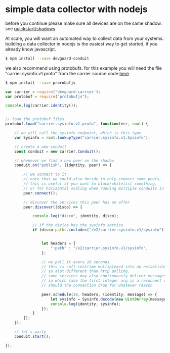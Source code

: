 # simple data collector with nodejs

before you continue please make sure all devices are on the same shadow. see [quickstart/shadows](/quickstart/shadows.html)


At scale, you will want an automated way to collect data from your systems.
building a data collector in nodejs is the easiest way to get started, if you already know javascript.


```bash
$ npm install --save devguard-conduit
```

we also recommend using protobufs. for this example you will need the file "carrier.sysinfo.v1.proto" from the carrier source code [here](https://github.com/devguardio/carrier/tree/master/proto)


```bash
$ npm install --save prorobufjs
```




```js
var carrier = require('devguard-carrier');
var protobuf = require("protobufjs");

console.log(carrier.identity());


// load the protobuf files
protobuf.load("carrier.sysinfo.v1.proto", function(err, root) {

    // we will call the sysinfo endpoint, which is this type
    var Sysinfo = root.lookupType("carrier.sysinfo.v1.Sysinfo");

    // create a new conduit
    const conduit = new carrier.Conduit();

    // whenever we find a new peer on the shadow
    conduit.on("publish", (identity, peer) => {

        // we connect to it
        // note that we could also decide to only connect some peers,
        // this is useful if you want to black/whitelist something,
        // or for horizontal scaling when running multiple conduits in prallel
        peer.connect();

        // discover the services this peer has on offer
        peer.discover((disco) => {

            console.log("disco", identity, disco);

            // if the device has the sysinfo service
            if (disco.paths.includes("/v2/carrier.sysinfo.v1/sysinfo")) {


                let headers = {
                    ":path" : "/v2/carrier.sysinfo.v1/sysinfo",
                };

                // we poll it every 10 seconds
                // this is soft-realtime multiplexed into an established connection
                // so alot different than http polling.
                // some services may also continuously deliver messages
                // in which case the first integer arg is a reconnect delay,
                // should the connection drop for whatever reason

                peer.schedule(10, headers, (identity, message) => {
                    let sysinfo = Sysinfo.decode(new Uint8Array(message));
                    console.log(identity, sysinfo);
                });
            }
        });
    });

    // let's party
    conduit.start();

});
```





